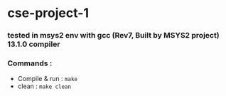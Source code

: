 # cse-project-1

### tested in msys2 env with gcc (Rev7, Built by MSYS2 project) 13.1.0 compiler
### Commands :
- Compile & run : `make`
- clean : `make clean`
